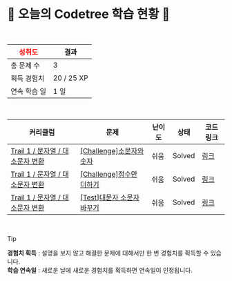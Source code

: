 # 🌲 오늘의 Codetree 학습 현황 🌲

<br />

| <span style="color:red;display:block;text-align:center;"> **성취도**</span> | 결과 |
|---|---|
| 총 문제 수 | 3 |
| 획득 경험치 | 20 / 25 XP |
| 연속 학습 일 | 1 일 |

<br />

|커리큘럼|문제|난이도|상태|코드 링크|
|---|---|---|---|---|
|[Trail 1 / 문자열 / 대소문자 변환](https://https://en.codetree.ai/trail-info/novice-low/)|[[Challenge]소문자와 숫자](https://https://en.codetree.ai/trails/complete/curated-cards/challenge-letter-and-number/)|쉬움|Solved|[링크](https://github.com/ggang89/codetree-TILs/blob/main/250101/%EC%86%8C%EB%AC%B8%EC%9E%90%EC%99%80%20%EC%88%AB%EC%9E%90/letter-and-number.js)|
|[Trail 1 / 문자열 / 대소문자 변환](https://https://en.codetree.ai/trail-info/novice-low/)|[[Challenge]정수만 더하기](https://https://en.codetree.ai/trails/complete/curated-cards/challenge-add-only-integers/)|쉬움|Solved|[링크](https://github.com/ggang89/codetree-TILs/blob/main/250101/%EC%A0%95%EC%88%98%EB%A7%8C%20%EB%8D%94%ED%95%98%EA%B8%B0/add-only-integers.js)|
|[Trail 1 / 문자열 / 대소문자 변환](https://https://en.codetree.ai/trail-info/novice-low/)|[[Test]대문자 소문자 바꾸기](https://https://en.codetree.ai/trails/complete/curated-cards/test-change-uppercase-and-lowercase/)|쉬움|Solved|[링크](https://github.com/ggang89/codetree-TILs/blob/main/250101/%EB%8C%80%EB%AC%B8%EC%9E%90%20%EC%86%8C%EB%AC%B8%EC%9E%90%20%EB%B0%94%EA%BE%B8%EA%B8%B0/change-uppercase-and-lowercase.js)|


<br />

> [!TIP]
> **경험치 획득** : 설명을 보지 않고 해결한 문제에 대해서만 한 번 경험치를 획득할 수 있습니다.  
> **학습 연속일** : 새로운 날에 새로운 경험치를 획득하면 연속일이 인정됩니다.

